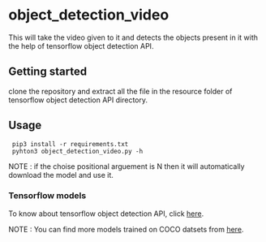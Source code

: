 # object_detection_video

This will take the video given to it and detects the objects present in it with the help of tensorflow object detection API.

## Getting started 
clone the repository and extract all the file in the resource folder of tensorflow object detection API directory.

## Usage 
```
 pip3 install -r requirements.txt
 pyhton3 object_detection_video.py -h 
```
NOTE :
if the choise positional arguement is N then it will automatically download the model and use it.
 
 ### Tensorflow models
 To know about tensorflow object detection API, click [here](https://github.com/tensorflow/models/tree/master/research/object_detection).
 
 NOTE :
 You can find more models trained on COCO datsets from [here](https://github.com/tensorflow/models/blob/master/research/object_detection/g3doc/detection_model_zoo.md).
 
 
 
 
